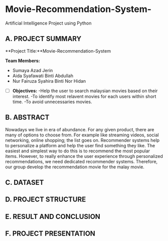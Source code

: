 # Movie-Recommendation-System-
Artificial Intelligence Project using Python
## A. PROJECT SUMMARY

**Project Title:**Movie-Recommendation-System

**Team Members:** 
- Sumaya Azad Jerin
- Aida Syafawati Binti Abdullah
- Nur Fairuza Syahira Binti Nor Hidan



- [ ] **Objectives:**
-Help the user to search malaysian movies based on their interest.
-To identify most relavent movies for each users within short time.
-To avoid unnecessaries movies.












##  B. ABSTRACT 

Nowadays we live in era of abundance. For any given product, there are many of options to choose from. For example like streaming videos, social networking, online shopping; the list goes on. Recommender systems help to personalize a platform and help the user find something they like. The easiest and simplest way to do this is to recommend the most popular items. However, to really enhance the user experience through personalized recommendations, we need dedicated recommender systems. Therefore, our group develop the recommendation movie for the malay movie.










## C.  DATASET









## D.   PROJECT STRUCTURE









## E.  RESULT AND CONCLUSION







## F.   PROJECT PRESENTATION 






